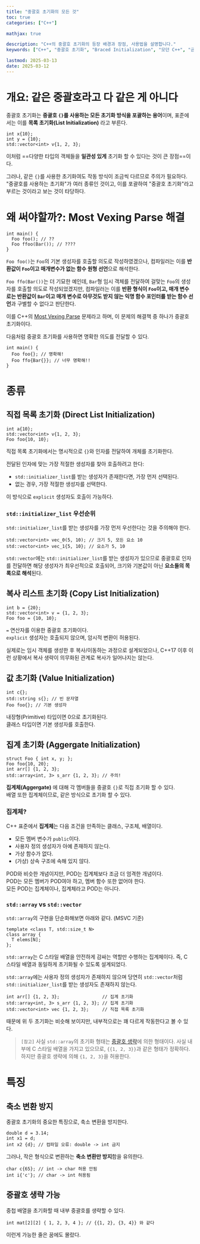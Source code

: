 ```yaml
---
title: "중괄호 초기화의 모든 것"
toc: true
categories: ["C++"]

mathjax: true

description: "C++의 중괄호 초기화의 등장 배경과 장점, 사용법을 설명합니다."
keywords: ["C++", "중괄호 초기화", "Braced Initialization", "모던 C++", "균일 초기화", "유니폼 초기화"]

lastmod: 2025-03-13
date: 2025-03-12
---
```


# 개요: 같은 중괄호라고 다 같은 게 아니다

중괄호 초기화는 **중괄호 `{}`를 사용하는 모든 초기화 방식을 포괄하는 용어**이며, 표준에서는 이를 **목록 초기화(List Initialization)** 라고 부른다.

```cpp{lineNos=false}
int x{10};
int y = {10};
std::vector<int> v{1, 2, 3};
```

이처럼 ==다양한 타입의 객체들을 **일관성 있게** 초기화 할 수 있다는 것이 큰 장점==이다.

그러나, 같은 `{}`를 사용한 초기화여도 작동 방식이 조금씩 다르므로 주의가 필요하다. "중괄호를 사용하는 초기화"가 여러 종류인 것이고, 이를 포괄하여 "중괄호 초기화"라고 부르는 것이라고 보는 것이 타당하다.

# 왜 써야할까?: Most Vexing Parse 해결

```cpp{lineNos=false}
int main() {
  Foo foo(); // ??
  Foo ffoo(Bar()); // ????
}
```

`Foo foo()`는 `Foo`의 기본 생성자를 호출할 의도로 작성하였겠으나, 컴파일러는 이를 **반환값이 `Foo`이고 매개변수가 없는 함수 원형 선언**으로 해석한다.

`Foo ffo(Bar())`는 더 기묘한 예인데, `Bar`형 임시 객체를 전달하여 걸맞는 `Foo`의 생성자를 호출할 의도로 작성되었겠지만, 컴파일러는 이를 **반환 형식이 `Foo`이고, 매개 변수로는 반환값이 `Bar`이고 매개 변수로 아무것도 받지 않는 익명 함수 포인터를 받는 함수 선언**과 구별할 수 없다고 판단한다.

이를 C++의 [Most Vexing Parse](https://en.wikipedia.org/wiki/Most_vexing_parse) 문제라고 하며, 이 문제의 해결책 중 하나가 중괄호 초기화이다.

다음처럼 중괄호 초기화를 사용하면 명확한 의도를 전달할 수 있다.

```cpp{lineNos=false}
int main() {
  Foo foo{}; // 명확해!
  Foo ffo{Bar{}}; // 너무 명확해!!
}
```

# 종류

## 직접 목록 초기화 (Direct List Initialization)

```cpp{lineNos=false}
int a{10};
std::vector<int> v{1, 2, 3};
Foo foo{10, 10};
```

직접 목록 초기화에서는 명시적으로 `{}`와 인자를 전달하여 개체를 초기화한다.  

전달된 인자에 맞는 가장 적절한 생성자를 찾아 호출하려고 한다:
* `std::initializer_list`를 받는 생성자가 존재한다면, 가장 먼저 선택된다.
* 없는 경우, 가장 적절한 생성자를 선택한다.

이 방식으로 `explicit` 생성자도 호출이 가능하다.

### `std::initializer_list` 우선순위

`std::initializer_list`를 받는 생성자를 가장 먼저 우선한다는 것을 주의해야 한다.

```cpp{lineNos=false}
std::vector<int> vec_0(5, 10); // 크기 5, 모든 요소 10
std::vector<int> vec_1{5, 10}; // 요소가 5, 10
```

`std::vector`에는 `std::initializer_list`를 받는 생성자가 있으므로 중괄호로 인자를 전달하면 해당 생성자가 최우선적으로 호출되어, 크기와 기본값이 아닌 **요소들의 목록으로 해석**된다.

## 복사 리스트 초기화 (Copy List Initialization)

```cpp{lineNos=false}
int b = {20};
std::vector<int> v = {1, 2, 3};
Foo foo = {10, 10};
```

`=` 연산자를 이용한 중괄호 초기화이다.  
`explicit` 생성자는 호출되지 않으며, 암시적 변환이 허용된다.  

실제로는 임시 객체를 생성한 후 복사/이동하는 과정으로 설계되었으나, C++17 이후 이런 상황에서 복사 생략이 의무화된 관계로 복사가 일어나지는 않는다.

## 값 초기화 (Value Initialization)

```cpp{lineNos=false}
int c{};
std::string s{}; // 빈 문자열
Foo foo{}; // 기본 생성자
```

내장형(Primitive) 타입이면 0으로 초기화된다.  
클래스 타입이면 기본 생성자를 호출한다.  

## 집계 초기화 (Aggergate Initialization)

```cpp{lineNos=false}
struct Foo { int x, y; };
Foo foo{10, 20};
int arr[] {1, 2, 3};
std::array<int, 3> s_arr {1, 2, 3}; // 주의!
```

**집계체(Aggergate)** 에 대해 각 멤버들을 중괄호 `{}`로 직접 초기화 할 수 있다.  
배열 또한 집계체이므로, 같은 방식으로 초기화 할 수 있다.

### 집계체?

C++ 표준에서 **집계체**는 다음 조건을 만족하는 클래스, 구조체, 배열이다.
* 모든 멤버 변수가 `public`이다.
* 사용자 정의 생성자가 아예 존재하지 않는다.
* 가상 함수가 없다.
* (가상) 상속 구조에 속해 있지 않다.

POD와 비슷한 개념이지만, POD는 집계체보다 조금 더 엄격한 개념이다.  
POD는 모든 멤버가 POD여야 하고, 멤버 함수 또한 없어야 한다.  
모든 POD는 집계체이나, 집계체라고 POD는 아니다.  

### `std::array` vs `std::vector`

`std::array`의 구현을 단순화해보면 아래와 같다. (MSVC 기준)

```cpp{lineNos=false}
template <class T, std::size_t N>
class array {
  T elems[N];
};
```

`std::array`는 C 스타일 배열을 안전하게 감싸는 역할만 수행하는 집계체이다. 즉, C 스타일 배열과 동일하게 초기화될 수 있도록 설계되었다.

`std::array`에는 사용자 정의 생성자가 존재하지 않으며 당연히 `std::vector`처럼 `std::initializer_list`를 받는 생성자도 존재하지 않는다.

```cpp{lineNos=false}
int arr[] {1, 2, 3};                // 집계 초기화
std::array<int, 3> s_arr {1, 2, 3}; // 집계 초기화
std::vector<int> vec {1, 2, 3};     // 직접 목록 초기화
```

때문에 위 두 초기화는 비슷해 보이지만, 내부적으로는 꽤 다르게 작동한다고 볼 수 있다.

> `[참고]` 사실 `std::array`의 초기화 형태는 [중괄호 생략](#중괄호-생략-가능)에 의한 형태이다. 사실 내부에 C 스타일 배열을 가지고 있으므로, `{{1, 2, 3}}`과 같은 형태가 정확하다. 하지만 중괄호 생략에 의해 `{1, 2, 3}`을 허용한다.

# 특징 

## 축소 변환 방지

중괄호 초기화의 중요한 특징으로, 축소 변환을 방지한다.

```cpp{lineNos=false}
double d = 3.14;
int x1 = d;
int x2 {d}; // 컴파일 오류: double -> int 금지
```

그러나, 작은 형식으로 변환하는 **축소 변환만 방지**함을 유의한다.

```cpp{lineNos=false}
char c{65}; // int -> char 허용 안됨
int i{'c'}; // char -> int 허용됨
```

## 중괄호 생략 가능

중첩 배열을 초기화할 때 내부 중괄호를 생략할 수 있다.

```cpp{lineNos=false}
int mat[2][2] { 1, 2, 3, 4 }; // {{1, 2}, {3, 4}} 와 같다
```

이런게 가능한 줄은 꿈에도 몰랐다.
